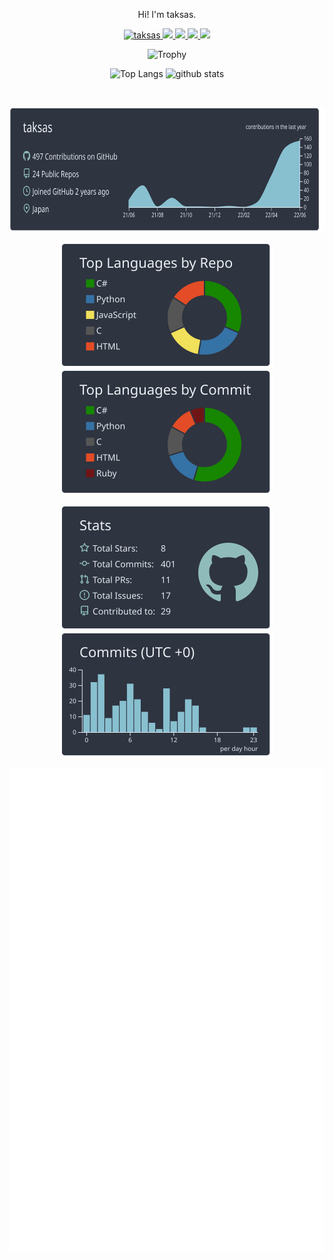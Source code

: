 <p align="center"> Hi! I'm taksas.</p>

<p align="center"> 
  <a href="https://github.com/taksas/taksas/">
    <img src="https://komarev.com/ghpvc/?username=taksas" alt="taksas" />
  </a>
  <a href="http://twitter.com/taksasDESUYO">
    <img height="20" src="https://img.shields.io/twitter/follow/taksasDESUYO?label=Twitter&logo=twitter&style=flat" />
  </a>
  <a href="https://github.com/taksas">
    <img height="20" src="https://img.shields.io/github/followers/taksas?label=follow&logo=github&style=flat" />
  </a>
  <a href="https://www.reddit.com/user/tak4869">
    <img height="20" src="https://img.shields.io/reddit/user-karma/combined/tak4869?label=Reddit&logo=reddit&style=flat" />
  </a>
    <a href="http://qiita.com/taksas">
    <img height="20" src="https://qiita-badge.apiapi.app/s/taksas/posts.svg" />
  </a>
</p>


<p align="center"> 
  <img alt="Trophy" height="120px" src="https://github-profile-trophy.vercel.app/?username=taksas&theme=nord&column=7" />
</p>

<p align="center"> 
  <img alt="Top Langs" height="200px" src="https://github-readme-stats.vercel.app/api/top-langs/?username=taksas&layout=compact&count_private=true&show_icons=true&theme=react&langs_count=10" />
  <img alt="github stats" height="200px" src="https://github-readme-stats.vercel.app/api?username=taksas&count_private=true&show_icons=true&theme=react" />
  
</p>
<br>

<p align="center"> 
  <img alt="profile-details" height="200px" width= "1000px" src="https://raw.githubusercontent.com/taksas/taksas/master/profile-summary-card-output/nord_dark/0-profile-details.svg" />
</p>

<p align="center"> 
  <img alt="repos-per-language" height="200px" width=match-parent src="https://raw.githubusercontent.com/taksas/taksas/master/profile-summary-card-output/nord_dark/1-repos-per-language.svg" />
  <img alt="most-commit-language" height="200px" width=match-parent  src="https://raw.githubusercontent.com/taksas/taksas/master/profile-summary-card-output/nord_dark/2-most-commit-language.svg" />
</p>
<p align="center"> 
  <img alt="stats" height="200px" width=match-parent src="https://raw.githubusercontent.com/taksas/taksas/main/profile-summary-card-output/nord_dark/3-stats.svg" />
  <img alt="productive-time" height="200px" width=match-parent src="https://raw.githubusercontent.com/taksas/taksas/main/profile-summary-card-output/nord_dark/4-productive-time.svg" />
</p>
<p align="right"> 
<img width= "620px" src="github-metrics.svg" />
  </p>
